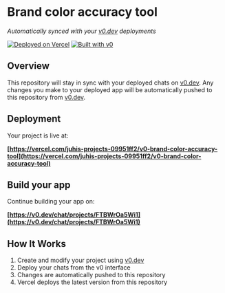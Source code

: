 # Brand color accuracy tool

*Automatically synced with your [v0.dev](https://v0.dev) deployments*

[![Deployed on Vercel](https://img.shields.io/badge/Deployed%20on-Vercel-black?style=for-the-badge&logo=vercel)](https://vercel.com/juhis-projects-09951ff2/v0-brand-color-accuracy-tool)
[![Built with v0](https://img.shields.io/badge/Built%20with-v0.dev-black?style=for-the-badge)](https://v0.dev/chat/projects/FTBWrOa5Wi1)

## Overview

This repository will stay in sync with your deployed chats on [v0.dev](https://v0.dev).
Any changes you make to your deployed app will be automatically pushed to this repository from [v0.dev](https://v0.dev).

## Deployment

Your project is live at:

**[https://vercel.com/juhis-projects-09951ff2/v0-brand-color-accuracy-tool](https://vercel.com/juhis-projects-09951ff2/v0-brand-color-accuracy-tool)**

## Build your app

Continue building your app on:

**[https://v0.dev/chat/projects/FTBWrOa5Wi1](https://v0.dev/chat/projects/FTBWrOa5Wi1)**

## How It Works

1. Create and modify your project using [v0.dev](https://v0.dev)
2. Deploy your chats from the v0 interface
3. Changes are automatically pushed to this repository
4. Vercel deploys the latest version from this repository